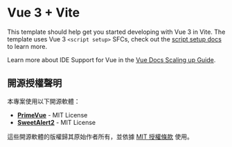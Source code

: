 # Vue 3 + Vite

This template should help get you started developing with Vue 3 in Vite. The template uses Vue 3 `<script setup>` SFCs, check out the [script setup docs](https://v3.vuejs.org/api/sfc-script-setup.html#sfc-script-setup) to learn more.

Learn more about IDE Support for Vue in the [Vue Docs Scaling up Guide](https://vuejs.org/guide/scaling-up/tooling.html#ide-support).


## 開源授權聲明

本專案使用以下開源軟體：
- **[PrimeVue](https://github.com/primefaces/primevue)** - MIT License
- **[SweetAlert2](https://github.com/sweetalert2/sweetalert2)** - MIT License

這些開源軟體的版權歸其原始作者所有，並依據 [MIT 授權條款](https://opensource.org/licenses/MIT) 使用。
